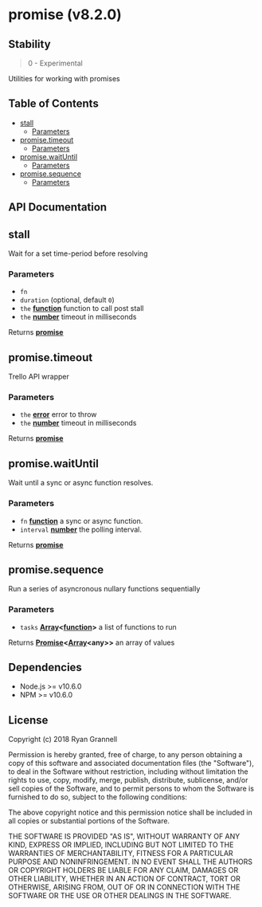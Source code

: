 
# promise (v8.2.0)

## Stability

> 0 - Experimental

Utilities for working with promises





## Table of Contents

- [stall](#stall)
  * [Parameters](#parameters)
- [promise.timeout](#promisetimeout)
  * [Parameters](#parameters-1)
- [promise.waitUntil](#promisewaituntil)
  * [Parameters](#parameters-2)
- [promise.sequence](#promisesequence)
  * [Parameters](#parameters-3)

## API Documentation

<!-- Generated by documentation.js. Update this documentation by updating the source code. -->

## stall

Wait for a set time-period before resolving

### Parameters

-   `fn`  
-   `duration`   (optional, default `0`)
-   `the` **[function][1]** function to call post stall
-   `the` **[number][2]** timeout in milliseconds

Returns **[promise][3]** 

## promise.timeout

Trello API wrapper

### Parameters

-   `the` **[error][4]** error to throw
-   `the` **[number][2]** timeout in milliseconds

Returns **[promise][3]** 

## promise.waitUntil

Wait until a sync or async function resolves.

### Parameters

-   `fn` **[function][1]** a sync or async function.
-   `interval` **[number][2]** the polling interval.

Returns **[promise][3]** 

## promise.sequence

Run a series of asyncronous nullary functions sequentially

### Parameters

-   `tasks` **[Array][5]&lt;[function][1]>** a list of functions to run

Returns **[Promise][3]&lt;[Array][5]&lt;any>>** an array of values

[1]: https://developer.mozilla.org/docs/Web/JavaScript/Reference/Statements/function

[2]: https://developer.mozilla.org/docs/Web/JavaScript/Reference/Global_Objects/Number

[3]: https://developer.mozilla.org/docs/Web/JavaScript/Reference/Global_Objects/Promise

[4]: https://developer.mozilla.org/docs/Web/JavaScript/Reference/Global_Objects/Error

[5]: https://developer.mozilla.org/docs/Web/JavaScript/Reference/Global_Objects/Array


## Dependencies

- Node.js >= v10.6.0
- NPM >= v10.6.0

## License

Copyright (c) 2018 Ryan Grannell

Permission is hereby granted, free of charge, to any person obtaining a copy of this software and associated documentation files (the "Software"), to deal in the Software without restriction, including without limitation the rights to use, copy, modify, merge, publish, distribute, sublicense, and/or sell copies of the Software, and to permit persons to whom the Software is furnished to do so, subject to the following conditions:

The above copyright notice and this permission notice shall be included in all copies or substantial portions of the Software.

THE SOFTWARE IS PROVIDED "AS IS", WITHOUT WARRANTY OF ANY KIND, EXPRESS OR IMPLIED, INCLUDING BUT NOT LIMITED TO THE WARRANTIES OF MERCHANTABILITY, FITNESS FOR A PARTICULAR PURPOSE AND NONINFRINGEMENT. IN NO EVENT SHALL THE AUTHORS OR COPYRIGHT HOLDERS BE LIABLE FOR ANY CLAIM, DAMAGES OR OTHER LIABILITY, WHETHER IN AN ACTION OF CONTRACT, TORT OR OTHERWISE, ARISING FROM, OUT OF OR IN CONNECTION WITH THE SOFTWARE OR THE USE OR OTHER DEALINGS IN THE SOFTWARE.
